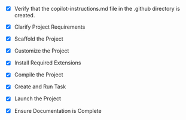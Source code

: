 <!-- Use this file to provide workspace-specific custom instructions to Copilot. For more details, visit https://code.visualstudio.com/docs/copilot/copilot-customization#_use-a-githubcopilotinstructionsmd-file -->
- [x] Verify that the copilot-instructions.md file in the .github directory is created.

- [x] Clarify Project Requirements
	<!-- VS Code extension "ANSI Color Viewer" with TypeScript setup - requirements already specified -->

- [x] Scaffold the Project
	<!-- Created VS Code extension project structure with package.json, tsconfig.json, and src/extension.ts using yo code -->

- [x] Customize the Project
	<!-- Implement ANSI color code detection and highlighting functionality -->

- [x] Install Required Extensions
	<!-- No additional extensions needed -->

- [x] Compile the Project
	<!-- Install dependencies and compile TypeScript -->

- [x] Create and Run Task
	<!-- Build and run tasks already created by yo code generator -->

- [x] Launch the Project
	<!-- Extension ready to launch - use F5 to run in debug mode -->

- [x] Ensure Documentation is Complete
	<!-- Create README.md with project information -->